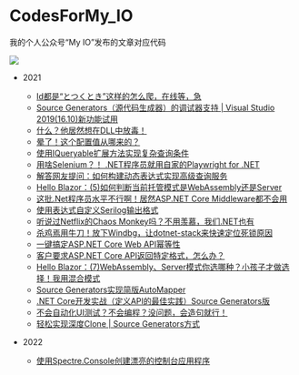 # CodesForMy_IO
我的个人公众号“My IO”发布的文章对应代码

<img src="https://files-cdn.cnblogs.com/files/feiyun0112/qrcode_for_gh_61af3e28f945_258.bmp">
</img>

- 2021
    - [Id都是“とつくとき”这样的怎么爬，在线等，急](2021/20210611)
    - [Source Generators（源代码生成器）的调试器支持 | Visual Studio 2019(16.10)新功能试用](2021/20210613)
    - [什么？他居然想在DLL中放毒！](2021/20210617)
    - [晕了！这个配置值从哪来的？](2021/20210621)
    - [使用IQueryable扩展方法实现复杂查询条件](2021/20210629)
    - [用啥Selenium？！ .NET程序员就用自家的Playwright for .NET](2021/20210702)
    - [解答网友提问：如何构建动态表达式实现高级查询服务](2021/20210709)
    - [Hello Blazor：(5)如何判断当前托管模式是WebAssembly还是Server](2021/20210718)
    - [这批.Net程序员水平不行啊！居然ASP.NET Core Middleware都不会用](2021/20210720)
    - [使用表达式自定义Serilog输出格式](2021/20210722)
    - [听说过Netflix的Chaos Monkey吗？不用羡慕，我们.NET也有](2021/20210725)
    - [杀鸡焉用牛刀！放下Windbg，让dotnet-stack来快速定位死锁原因](2021/20210727)
    - [一键搞定ASP.NET Core Web API幂等性](2021/20210728)
    - [客户要求ASP.NET Core API返回特定格式，怎么办？](2021/20210730)
    - [Hello Blazor：(7)WebAssembly、Server模式你选哪种？小孩子才做选择！我用混合模式](2021/20210731)
    - [Source Generators实现简版AutoMapper](2021/20210801)
    - [.NET Core开发实战（定义API的最佳实践）Source Generators版](2021/20210806)
    - [不会自动化UI测试？不会编程？没问题，会造句就行！](2021/20210808)
    - [轻松实现深度Clone | Source Generators方式](2021/20211231)


- 2022
    - [使用Spectre.Console创建漂亮的控制台应用程序](2022/20220110)